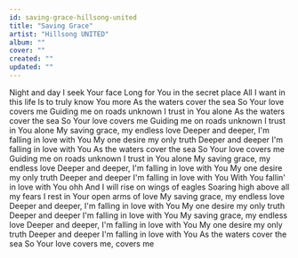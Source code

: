 ```yaml
---
id: saving-grace-hillsong-united
title: "Saving Grace"
artist: "Hillsong UNITED"
album: ""
cover: ""
created: ""
updated: ""
---
```


Night and day I seek Your face
Long for You in the secret place
All I want in this life
Is to truly know You more
As the waters cover the sea
So Your love covers me
Guiding me on roads unknown
I trust in You alone
As the waters cover the sea
So Your love covers me
Guiding me on roads unknown
I trust in You alone
My saving grace, my endless love
Deeper and deeper, I'm falling in love with You
My one desire my only truth
Deeper and deeper I'm falling in love with You
As the waters cover the sea
So Your love covers me
Guiding me on roads unknown
I trust in You alone
My saving grace, my endless love
Deeper and deeper, I'm falling in love with You
My one desire my only truth
Deeper and deeper I'm falling in love with You
With You fallin' in love with You ohh
And I will rise on wings of eagles
Soaring high above all my fears
I rest in Your open arms of love
My saving grace, my endless love
Deeper and deeper, I'm falling in love with You
My one desire my only truth
Deeper and deeper I'm falling in love with You
My saving grace, my endless love
Deeper and deeper, I'm falling in love with You
My one desire my only truth
Deeper and deeper I'm falling in love with You
As the waters cover the sea
So Your love covers me, covers me